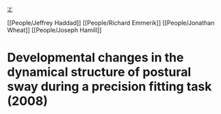 [🇿](zotero://select/library/items/BZPPHUFD)

[[People/Jeffrey Haddad]] [[People/Richard Emmerik]] [[People/Jonathan Wheat]] [[People/Joseph Hamill]] 
# Developmental changes in the dynamical structure of postural sway during a precision fitting task (2008)

